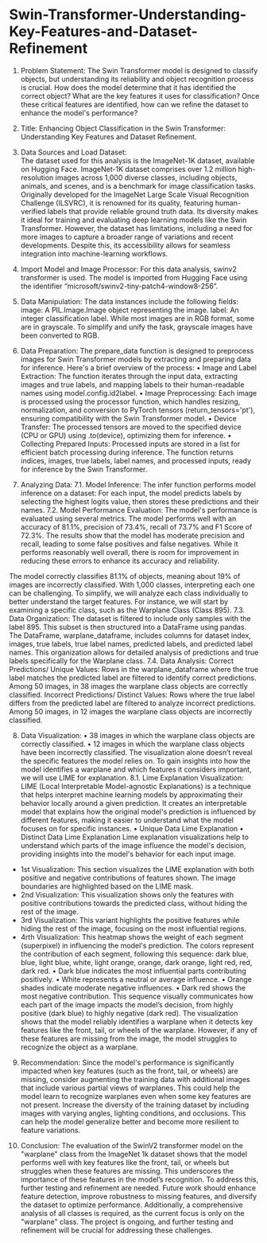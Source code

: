 # Swin-Transformer-Understanding-Key-Features-and-Dataset-Refinement

1.	Problem Statement:
The Swin Transformer model is designed to classify objects, but understanding its reliability and object recognition process is crucial. How does the model determine that it has identified the correct object? What are the key features it uses for classification? Once these critical features are identified, how can we refine the dataset to enhance the model's performance?

2.	Title: 
Enhancing Object Classification in the Swin Transformer: Understanding Key Features and Dataset Refinement.

3.	Data Sources and Load Dataset:  
The dataset used for this analysis is the ImageNet-1K dataset, available on Hugging Face. ImageNet-1K dataset comprises over 1.2 million high-resolution images across 1,000 diverse classes, including objects, animals, and scenes, and is a benchmark for image classification tasks. Originally developed for the ImageNet Large Scale Visual Recognition Challenge (ILSVRC), it is renowned for its quality, featuring human-verified labels that provide reliable ground truth data. Its diversity makes it ideal for training and evaluating deep learning models like the Swin Transformer. However, the dataset has limitations, including a need for more images to capture a broader range of variations and recent developments. Despite this, its accessibility allows for seamless integration into machine-learning workflows.

4.	Import Model and Image Processor:
 	For this data analysis, swinv2 transformer is used. The model is imported from Hugging Face using the identifier “microsoft/swinv2-tiny-patch4-window8-256”.

5.	Data Manipulation:
The data instances include the following fields:
image: A PIL.Image.Image object representing the image.
label: An integer classification label.
While most images are in RGB format, some are in grayscale. To simplify and unify the task, grayscale images have been converted to RGB.

6.	Data Preparation: 
The prepare_data function is designed to preprocess images for Swin Transformer models by extracting and preparing data for inference. Here's a brief overview of the process:
•	Image and Label Extraction: The function iterates through the input data, extracting images and true labels, and mapping labels to their human-readable names using model.config.id2label.
•	Image Preprocessing: Each image is processed using the processor function, which handles resizing, normalization, and conversion to PyTorch tensors (return_tensors='pt'), ensuring compatibility with the Swin Transformer model.
•	Device Transfer: The processed tensors are moved to the specified device (CPU or GPU) using .to(device), optimizing them for inference.
•	Collecting Prepared Inputs: Processed inputs are stored in a list for efficient batch processing during inference.
The function returns indices, images, true labels, label names, and processed inputs, ready for inference by the Swin Transformer.

7.	Analyzing Data:
7.1.	Model Inference: 
The infer function performs model inference on a dataset: For each input, the model predicts labels by selecting the highest logits value, then stores these predictions and their names.
7.2.	Model Performance Evaluation: 
The model's performance is evaluated using several metrics. The model performs well with an accuracy of 81.1%, precision of 73.4%, recall of 73.7% and F1 Score of 72.3%. The results show that the model has moderate precision and recall, leading to some false positives and false negatives. While it performs reasonably well overall, there is room for improvement in reducing these errors to enhance its accuracy and reliability.

The model correctly classifies 81.1% of objects, meaning about 19% of images are incorrectly classified. With 1,000 classes, interpreting each one can be challenging. To simplify, we will analyze each class individually to better understand the target features. For instance, we will start by examining a specific class, such as the Warplane Class (Class 895).
7.3.	Data Organization: 
The dataset is filtered to include only samples with the label 895. This subset is then structured into a DataFrame using pandas. The DataFrame, warplane_dataframe, includes columns for dataset index, images, true labels, true label names, predicted labels, and predicted label names. This organization allows for detailed analysis of predictions and true labels specifically for the Warplane class.
7.4.	Data Analysis: 
Correct Predictions/ Unique Values: Rows in the warplane_dataframe where the true label matches the predicted label are filtered to identify correct predictions. Among 50 images, in 38 images the warplane class objects are correctly classified.
Incorrect Predictions/ Distinct Values: Rows where the true label differs from the predicted label are filtered to analyze incorrect predictions. Among 50 images, in 12 images the warplane class objects are incorrectly classified.

8.	Data Visualization: 
•	38 images in which the warplane class objects are correctly classified.
•	12 images in which the warplane class objects have been incorrectly classified.
The visualization alone doesn’t reveal the specific features the model relies on. To gain insights into how the model identifies a warplane and which features it considers important, we will use LIME for explanation.
8.1.  Lime Explanation Visualization: 
LIME (Local Interpretable Model-agnostic Explanations) is a technique that helps interpret machine learning models by approximating their behavior locally around a given prediction. It creates an interpretable model that explains how the original model's prediction is influenced by different features, making it easier to understand what the model focuses on for specific instances.
•	Unique Data Lime Explanation
•	Distinct Data Lime Explanation
Lime explanation visualizations help to understand which parts of the image influence the model's decision, providing insights into the model's behavior for each input image.
-	1st Visualization: This section visualizes the LIME explanation with both positive and negative contributions of features shown. The image boundaries are highlighted based on the LIME mask.
-	2nd Visualization: This visualization shows only the features with positive contributions towards the predicted class, without hiding the rest of the image.
-	3rd Visualization: This variant highlights the positive features while hiding the rest of the image, focusing on the most influential regions.
-	4rth Visualization: This heatmap shows the weight of each segment (superpixel) in influencing the model's prediction. The colors represent the contribution of each segment, following this sequence: dark blue, blue, light blue, white, light orange, orange, dark orange, light red, red, dark red.
  •	Dark blue indicates the most influential parts contributing positively.
  • White represents a neutral or average influence.
  •	Orange shades indicate moderate negative influences.
  •	Dark red shows the most negative contribution.
This sequence visually communicates how each part of the image impacts the model’s decision, from highly positive (dark blue) to highly negative (dark red).
The visualization shows that the model reliably identifies a warplane when it detects key features like the front, tail, or wheels of the warplane. However, if any of these features are missing from the image, the model struggles to recognize the object as a warplane.

9.	Recommendation: 
Since the model's performance is significantly impacted when key features (such as the front, tail, or wheels) are missing, consider augmenting the training data with additional images that include various partial views of warplanes. This could help the model learn to recognize warplanes even when some key features are not present. 
Increase the diversity of the training dataset by including images with varying angles, lighting conditions, and occlusions. This can help the model generalize better and become more resilient to feature variations.

10.	Conclusion: 
The evaluation of the SwinV2 transformer model on the "warplane" class from the ImageNet 1k dataset shows that the model performs well with key features like the front, tail, or wheels but struggles when these features are missing. This underscores the importance of these features in the model’s recognition. To address this, further testing and refinement are needed. Future work should enhance feature detection, improve robustness to missing features, and diversify the dataset to optimize performance. Additionally, a comprehensive analysis of all classes is required, as the current focus is only on the "warplane" class. The project is ongoing, and further testing and refinement will be crucial for addressing these challenges.

